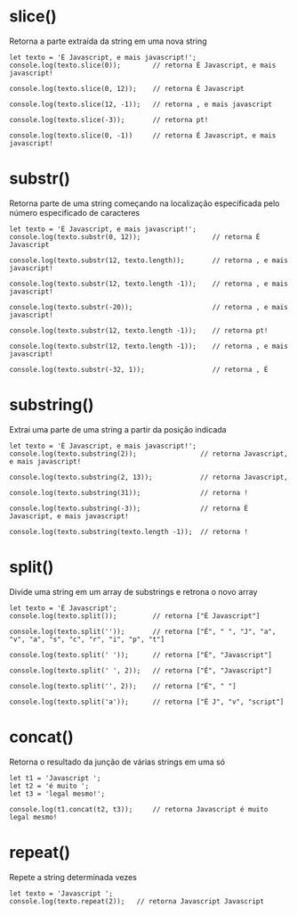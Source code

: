 # slice()
Retorna a parte extraída da string em uma nova string

    let texto = 'É Javascript, e mais javascript!';
    console.log(texto.slice(0));        // retorna É Javascript, e mais javascript!
    
    console.log(texto.slice(0, 12));    // retorna É Javascript
    
    console.log(texto.slice(12, -1));   // retorna , e mais javascript

    console.log(texto.slice(-3));       // retorna pt!

    console.log(texto.slice(0, -1))     // retorna É Javascript, e mais javascript!

# substr()
Retorna parte de uma string começando na localização especificada pelo número especificado de caracteres
    
    let texto = 'É Javascript, e mais javascript!';
    console.log(texto.substr(0, 12));                  // retorna É Javascript

    console.log(texto.substr(12, texto.length));       // retorna , e mais javascript!

    console.log(texto.substr(12, texto.length -1));    // retorna , e mais javascript!

    console.log(texto.substr(-20));                    // retorna , e mais javascript!

    console.log(texto.substr(12, texto.length -1));    // retorna pt!

    console.log(texto.substr(12, texto.length -1));    // retorna , e mais javascript!

    console.log(texto.substr(-32, 1));                 // retorna , É

# substring()
Extrai uma parte de uma string a partir da posição indicada
    
    let texto = 'É Javascript, e mais javascript!';
    console.log(texto.substring(2));                // retorna Javascript, e mais javascript!

    console.log(texto.substring(2, 13));            // retorna Javascript,

    console.log(texto.substring(31));               // retorna !

    console.log(texto.substring(-3));               // retorna É Javascript, e mais javascript!

    console.log(texto.substring(texto.length -1));  // retorna !

# split()
Divide uma string em um array de substrings e retrona o novo array 

    let texto = 'É Javascript';
    console.log(texto.split());         // retorna ["É Javascript"]

    console.log(texto.split(''));       // retorna ["É", " ", "J", "a", "v", "a", "s", "c", "r", "i", "p", "t"]

    console.log(texto.split(' '));      // retorna ["É", "Javascript"]

    console.log(texto.split(' ', 2));   // retorna ["É", "Javascript"]

    console.log(texto.split('', 2));    // retorna ["É", " "]

    console.log(texto.split('a'));      // retorna ["É J", "v", "script"]

# concat()
Retorna o resultado da junção de várias strings em uma só

    let t1 = 'Javascript ';
    let t2 = 'é muito ';
    let t3 = 'legal mesmo!';

    console.log(t1.concat(t2, t3));     // retorna Javascript é muito legal mesmo!

# repeat()
Repete a string determinada vezes

    let texto = 'Javascript ';
    console.log(texto.repeat(2));   // retorna Javascript Javascript 
